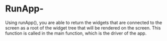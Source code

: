 # RunApp-
Using runApp(), you are able to return the widgets that are connected to the screen as a root of the widget tree that will be rendered on the screen. This function is called in the main function, which is the driver of the app.
